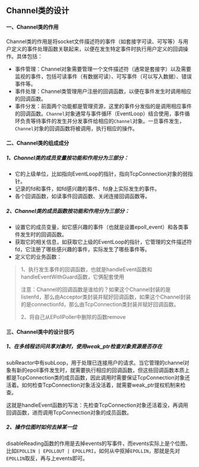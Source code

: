 ## Channel类的设计

#### 一、Channel类的作用

Channel类的作用是将socket文件描述符的事件（如套接字可读、可写等）与用户定义的事件处理函数关联起来，以便在发生特定事件时执行用户定义的回调操作。具体包括：

* 事件管理：Channel对象需要管理一个文件描述符（通常是套接字）以及需要监视的事件，包括可读事件（有数据可读）、可写事件（可以写入数据）、错误事件等。
* 事件处理：Channel类管理用户注册的回调函数，以便在事件发生时调用相应的回调函数。
* 事件分发：前面两个功能都是管理资源，这里的事件分发指的是调用相应事件的回调函数。`Channel`对象通常与事件循环（EventLoop）结合使用，事件循环负责等待事件的发生并分发事件给相应的`Channel`对象。一旦事件发生，`Channel`对象的回调函数将被调用，执行相应的操作。

#### 二、Channel类的组成成分

##### 1、Channel类的成员变量按功能和作用分为三部分：

* 它的上级单位，比如指向EventLoop的指针，指向TcpConnection对象的弱指针。
* 记录的fd和事件，如fd感兴趣的事件、fd身上实际发生的事件。
* 各个回调函数，如读事件回调函数、关闭连接回调函数等。

##### 2、Channel类的成员函数按功能和作用分为三部分：

* 设置它的成员变量，如它感兴趣的事件（也就是设置epoll_event）和各类事件发生时的回调函数。
* 获取它的相关信息，如获取它上级的EventLoop的指针，它管理的文件描述符fd，它注册了哪些感兴趣的事件，实际发生了哪些事件等。
* 定义它的业务函数：

> 1、执行发生事件的回调函数，也就是handleEvent函数和handleEventWithGuard函数，它俩配套使用
>
> 注意：Channel的回调函数是谁给的？如果这个Channel封装的是listenfd，那么由Acceptor类封装并赋好回调函数，如果这个Channel封装的是connectionfd，那么由TcpConnection类封装并赋好回调函数。
>
> 2、将自己从EPollPoller中删除的函数remove

#### 三、Channel类中的设计技巧

##### 1、在多线程访问共享对象时，使用weak_ptr检查对象资源是否存在

subReactor中有subLoop，用于处理已连接用户的请求。当它管理的channel对象有新的epoll事件发生时，就需要执行相应的回调函数，但这些回调函数本质上都是TcpConnection类的成员函数，因此调用时需要保证TcpConnection对象还活着。如何检查TcpConnection对象活没活着，就需要weak_ptr提权机制来检查。

这就是handleEvent函数的写法：先检查TcpConnection对象还活着没，再调用回调函数，进而调用TcpConnection对象的成员函数。

##### 2、操作位图时如何去掉某一位

disableReading函数的作用是去掉events的写事件，而events实际上是个位图，比如```EPOLLIN | EPOLLOUT | EPOLLPRI```，如何从中抠掉```EPOLLIN```，那就是先对```EPOLLIN```取反，再与上events即可。





